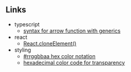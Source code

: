 ## Links

- typescript
  - [syntax for arrow function with generics](https://stackoverflow.com/questions/32308370/what-is-the-syntax-for-typescript-arrow-functions-with-generics)
- react
  - [React.cloneElement()](https://blog.logrocket.com/using-react-cloneelement-function/)
- styling
  - [#rrggbbaa hex color notation](https://caniuse.com/css-rrggbbaa)
  - [hexadecimal color code for transparency](https://gist.github.com/lopspower/03fb1cc0ac9f32ef38f4)
